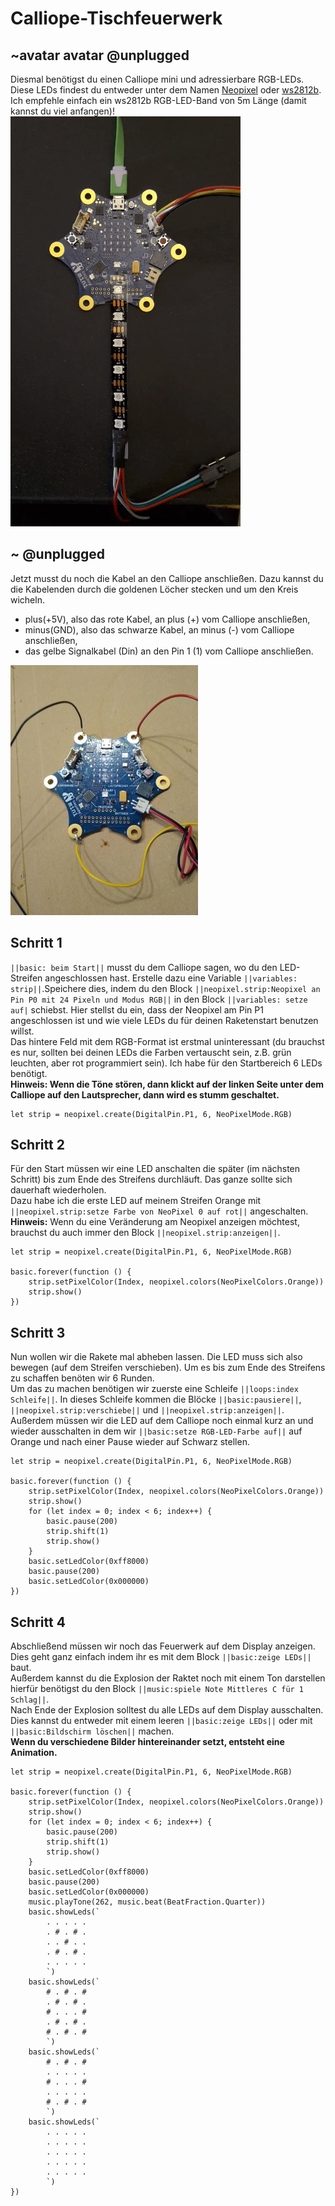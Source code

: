 # Calliope-Tischfeuerwerk
## ~avatar avatar @unplugged
Diesmal benötigst du einen Calliope mini und adressierbare RGB-LEDs. <br>
Diese LEDs findest du entweder unter dem Namen [Neopixel](https://www.google.com/search?q=neopixel+band&rlz=1C1CHBD_deDE928DE928&oq=neopi&aqs=chrome.0.69i59l3j69i57j0j69i60l3.1887j0j9&sourceid=chrome&ie=UTF-8) oder [ws2812b](https://www.ebay.de/sch/i.html?_nkw=ws2812b&_dcat=116022&_sacat=-1&vbn_id=7005777392&LH_PrefLoc=1&_fsrp=1&_sop=15). Ich empfehle einfach ein ws2812b RGB-LED-Band von 5m Länge (damit kannst du viel anfangen)! <br>
![Vorschau](https://github.com/macim0/sylvester-mini/blob/master/sylvester-mini.gif?raw=true)

## ~ @unplugged
Jetzt musst du noch die Kabel an den Calliope anschließen. Dazu kannst du die Kabelenden durch die goldenen Löcher stecken und um den Kreis wicheln.<br>
- plus(+5V), also das rote Kabel, an plus (+) vom Calliope anschließen, <br>
- minus(GND), also das schwarze Kabel, an minus (-) vom Calliope anschließen, <br>
- das gelbe Signalkabel (Din) an den Pin 1 (1) vom Calliope anschließen. <br>

![bild Anschlüsse](https://github.com/r00b1nh00d/NeopixelWeihnachtsstern/blob/master/Anschluss.jpg?raw=true)

## Schritt 1
``||basic: beim Start||`` musst du dem Calliope sagen, wo du den LED-Streifen angeschlossen hast. Erstelle dazu eine Variable ``||variables: strip||``.Speichere dies, indem du den Block ``||neopixel.strip:Neopixel an Pin P0 mit 24 Pixeln und Modus RGB||`` in den Block ``||variables: setze auf|`` schiebst. Hier stellst du ein, dass der Neopixel am Pin P1 angeschlossen ist und wie viele LEDs du für deinen Raketenstart benutzen willst. <br>
Das hintere Feld mit dem RGB-Format ist erstmal uninteressant (du brauchst es nur, sollten bei deinen LEDs die Farben vertauscht sein, z.B. grün leuchten, aber rot programmiert sein). Ich habe für den Startbereich 6 LEDs benötigt. <br>
**Hinweis: Wenn die Töne stören, dann klickt auf der linken Seite unter dem Calliope auf den Lautsprecher, dann wird es stumm geschaltet.**
```blocks
let strip = neopixel.create(DigitalPin.P1, 6, NeoPixelMode.RGB)
``` 

## Schritt 2
Für den Start müssen wir eine LED anschalten die später (im nächsten Schritt) bis zum Ende des Streifens durchläuft. Das ganze sollte sich dauerhaft wiederholen.<br>
Dazu habe ich die erste LED auf meinem Streifen Orange mit ``||neopixel.strip:setze Farbe von NeoPixel 0 auf rot||`` angeschalten. <br>
**Hinweis:** Wenn du eine Veränderung am Neopixel anzeigen möchtest, brauchst du auch immer den Block ``||neopixel.strip:anzeigen||``.

```blocks
let strip = neopixel.create(DigitalPin.P1, 6, NeoPixelMode.RGB)

basic.forever(function () {
    strip.setPixelColor(Index, neopixel.colors(NeoPixelColors.Orange))
    strip.show()
})
```
## Schritt 3
Nun wollen wir die Rakete mal abheben lassen. Die LED muss sich also bewegen (auf dem Streifen verschieben). Um es bis zum Ende des Streifens zu schaffen benöten wir 6 Runden. <br>
Um das zu machen benötigen wir zuerste eine Schleife ``||loops:index Schleife||``. In dieses Schleife kommen die Blöcke ``||basic:pausiere||``, ``||neopixel.strip:verschiebe||`` und ``||neopixel.strip:anzeigen||``. <br>
Außerdem müssen wir die LED auf dem Calliope noch einmal kurz an und wieder ausschalten in dem wir ``||basic:setze RGB-LED-Farbe auf||`` auf Orange und nach einer Pause wieder auf Schwarz stellen. 

```blocks
let strip = neopixel.create(DigitalPin.P1, 6, NeoPixelMode.RGB)

basic.forever(function () {
    strip.setPixelColor(Index, neopixel.colors(NeoPixelColors.Orange))
    strip.show()
    for (let index = 0; index < 6; index++) {
        basic.pause(200)
        strip.shift(1)
        strip.show()
    }
    basic.setLedColor(0xff8000)
    basic.pause(200)
    basic.setLedColor(0x000000)
})
```

## Schritt 4
Abschließend müssen wir noch das Feuerwerk auf dem Display anzeigen. Dies geht ganz einfach indem ihr es mit dem Block ``||basic:zeige LEDs||`` baut. <br>
Außerdem kannst du die Explosion der Raktet noch mit einem Ton darstellen hierfür benötigst du den Block ``||music:spiele Note Mittleres C für 1 Schlag||``. <br>
Nach Ende der Explosion solltest du alle LEDs auf dem Display ausschalten. Dies kannst du entweder mit einem leeren ``||basic:zeige LEDs||`` oder mit ``||basic:Bildschirm löschen||`` machen.<br>
**Wenn du verschiedene Bilder hintereinander setzt, entsteht eine Animation.**

```blocks
let strip = neopixel.create(DigitalPin.P1, 6, NeoPixelMode.RGB)

basic.forever(function () {
    strip.setPixelColor(Index, neopixel.colors(NeoPixelColors.Orange))
    strip.show()
    for (let index = 0; index < 6; index++) {
        basic.pause(200)
        strip.shift(1)
        strip.show()
    }
    basic.setLedColor(0xff8000)
    basic.pause(200)
    basic.setLedColor(0x000000)
    music.playTone(262, music.beat(BeatFraction.Quarter))
    basic.showLeds(`
        . . . . .
        . # . # .
        . . # . .
        . # . # .
        . . . . .
        `)
    basic.showLeds(`
        # . # . #
        . # . # .
        # . . . #
        . # . # .
        # . # . #
        `)
    basic.showLeds(`
        # . # . #
        . . . . .
        # . . . #
        . . . . .
        # . # . #
        `)
    basic.showLeds(`
        . . . . .
        . . . . .
        . . . . .
        . . . . .
        . . . . .
        `)
})
```

